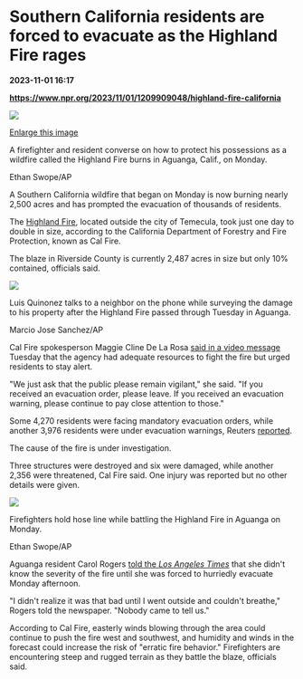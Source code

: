 # Southern California residents are forced to evacuate as the Highland Fire rages

**2023-11-01 16:17**

**https://www.npr.org/2023/11/01/1209909048/highland-fire-california**

 ![](https://media.npr.org/assets/img/2023/11/01/ap23304319528360_custom-b6e2f04e2cca0ff4fac9e90c0feb28bdbd479d1a-s1100-c50.jpg) 

[Enlarge this image](https://media.npr.org/assets/img/2023/11/01/ap23304319528360_custom-b6e2f04e2cca0ff4fac9e90c0feb28bdbd479d1a-s1200.jpg)

A firefighter and resident converse on how to protect his possessions as a wildfire called the Highland Fire burns in Aguanga, Calif., on Monday.

Ethan Swope/AP

A Southern California wildfire that began on Monday is now burning nearly 2,500 acres and has prompted the evacuation of thousands of residents.

The [Highland Fire](https://www.fire.ca.gov/incidents/2023/10/30/highland-fire), located outside the city of Temecula, took just one day to double in size, according to the California Department of Forestry and Fire Protection, known as Cal Fire.

The blaze in Riverside County is currently 2,487 acres in size but only 10% contained, officials said.

 ![](https://media.npr.org/assets/img/2023/11/01/ap23304650429399_custom-9c78ce8735967d3520d0563d15de5c247fd89b32-s1100-c50.jpg) 

Luis Quinonez talks to a neighbor on the phone while surveying the damage to his property after the Highland Fire passed through Tuesday in Aguanga.

Marcio Jose Sanchez/AP

Cal Fire spokesperson Maggie Cline De La Rosa [said in a video message](https://twitter.com/CALFIRERRU/status/1719404695217950804) Tuesday that the agency had adequate resources to fight the fire but urged residents to stay alert.

"We just ask that the public please remain vigilant," she said. "If you received an evacuation order, please leave. If you received an evacuation warning, please continue to pay close attention to those."

Some 4,270 residents were facing mandatory evacuation orders, while another 3,976 residents were under evacuation warnings, Reuters [reported](https://www.nbcnews.com/news/world/california-wildfire-fueled-desert-winds-forces-evacuations-rcna123118).

The cause of the fire is under investigation.

Three structures were destroyed and six were damaged, while another 2,356 were threatened, Cal Fire said. One injury was reported but no other details were given.

 ![](https://media.npr.org/assets/img/2023/11/01/ap23304318394674_custom-945ca1387fc44d4729d6de38cc74799116600776-s1100-c50.jpg) 

Firefighters hold hose line while battling the Highland Fire in Aguanga on Monday.

Ethan Swope/AP

Aguanga resident Carol Rogers [told the _Los Angeles Times_](https://www.latimes.com/environment/story/2023-10-31/highland-fire-doubles-in-size-in-riverside-county-burning-structures) that she didn't know the severity of the fire until she was forced to hurriedly evacuate Monday afternoon.

"I didn't realize it was that bad until I went outside and couldn't breathe," Rogers told the newspaper. "Nobody came to tell us."

According to Cal Fire, easterly winds blowing through the area could continue to push the fire west and southwest, and humidity and winds in the forecast could increase the risk of "erratic fire behavior." Firefighters are encountering steep and rugged terrain as they battle the blaze, officials said.